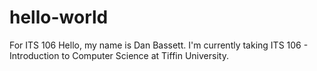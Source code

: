 # hello-world
For ITS 106
Hello, my name is Dan Bassett. I'm currently taking ITS 106 - Introduction to Computer Science at Tiffin University.
